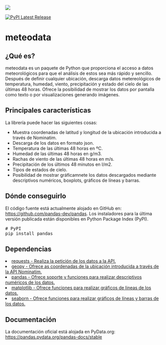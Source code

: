
<a target="_blank" rel="noopener noreferrer nofollow" href="https://camo.githubusercontent.com/981d48e57e23a4907cebc4eb481799b5882595ea978261f22a3e131dcd6ebee6/68747470733a2f2f70616e6461732e7079646174612e6f72672f7374617469632f696d672f70616e6461732e737667"><img src="https://camo.githubusercontent.com/981d48e57e23a4907cebc4eb481799b5882595ea978261f22a3e131dcd6ebee6/68747470733a2f2f70616e6461732e7079646174612e6f72672f7374617469632f696d672f70616e6461732e737667" data-canonical-src="https://pandas.pydata.org/static/img/pandas.svg" style="max-width: 100%;"></a><br>

<p dir="auto"><a href="https://pypi.org/project/pandas/" rel="nofollow"><img src="https://camo.githubusercontent.com/74cb3c88c43d4266705ae6ec7fddc1bbf603eb6d15bf2202ceb3416cd26b7c0d/68747470733a2f2f696d672e736869656c64732e696f2f707970692f762f70616e6461732e737667" alt="PyPI Latest Release" data-canonical-src="https://img.shields.io/pypi/v/pandas.svg" style="max-width: 100%;"></a>
 
# meteodata

## ¿Qué es?
meteodata es un paquete de Python que proporciona el acceso a datos meteorológicos para que el análisis de estos sea más rápido y sencillo. Después de definir cualquier ubicación, descarga datos metereológicos de temperatura, humedad, viento, precipitación y estado del cielo de las últimas 48 horas. Ofrece la posibilidad de mostrar los datos por pantalla como texto o por visualizaciones generando imágenes.     


## Principales características
La librería puede hacer las siguientes cosas:
* Muestra coordenadas de latitud y longitud de la ubicación introducida a través de Nominatim.
* Descarga de los datos en formato json.
* Temperatura de las últimas 48 horas en ºC.
* Humedad de las últimas 48 horas en g/m3.
* Rachas de viento de las últimas 48 horas en m/s.
* Precipitación de los últimos 48 minutos en l/m2.
* Tipos de estados de cielo.
* Posibilidad de mostrar gráficamnete los datos descargados mediante descriptivos numéricos, boxplots, gráficos de líneas y barras.

## Dónde conseguirlo
El código fuente está actualmente alojado en GitHub en: https://github.com/pandas-dev/pandas.
Los instaladores para la última versión publicada están disponibles en Python Package Index (PyPI).
<div class="highlight highlight-source-shell notranslate position-relative overflow-auto" dir="auto" data-snippet-clipboard-copy-content="# PyPI
pip install pandas"><pre><span class="pl-c"><span class="pl-c">#</span> PyPI</span>
pip install pandas</pre></div>

## Dependencias
<li><a href="https://pypi.org/project/requests/" rel="nofollow">requests - Realiza la petición de los datos a la API.</a></li>
<li><a href="https://geopy.readthedocs.io/en/stable/" rel="nofollow">geopy - Ofrece as coordenadas de la ubicación introducida a través de la API Nominatim.</a></li>
<li><a href="https://pypi.org/project/pandas/" rel="nofollow">pandas - Ofrece soporte y funciones para realizar descriptivos numéricos de los datos.</a></li>
<li><a href="https://matplotlib.org/" rel="nofollow">matplotlib - Ofrece funciones para realizar gráficos de lineas de los datos.</a></li>
<li><a href="https://seaborn.pydata.org/" rel="nofollow">seaborn - Ofrece funciones para realizar gráficos de líneas y barras de los datos.</a></li>

## Documentación
La documentación oficial está alojada en PyData.org: https://pandas.pydata.org/pandas-docs/stable
